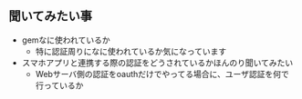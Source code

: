 ## 聞いてみたい事

* gemなに使われているか
  * 特に認証周りになに使われているか気になっています
* スマホアプリと連携する際の認証をどうされているかほんのり聞いてみたい
  * Webサーバ側の認証をoauthだけでやってる場合に、ユーザ認証を何で行っているか
